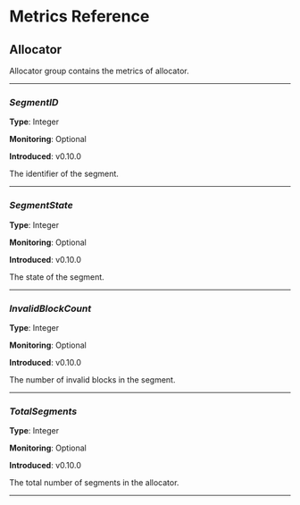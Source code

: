 # **Metrics Reference**

## **Allocator**
Allocator group contains the metrics of allocator. 

---

### _**SegmentID**_

**Type**: Integer

**Monitoring**: Optional

**Introduced**: v0.10.0

The identifier of the segment.

---

### _**SegmentState**_

**Type**: Integer

**Monitoring**: Optional

**Introduced**: v0.10.0

The state of the segment.

---

### _**InvalidBlockCount**_

**Type**: Integer

**Monitoring**: Optional

**Introduced**: v0.10.0

The number of invalid blocks in the segment.

---

### _**TotalSegments**_

**Type**: Integer

**Monitoring**: Optional

**Introduced**: v0.10.0

The total number of segments in the allocator. 

---
